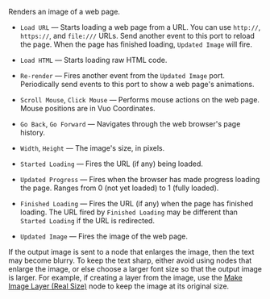 Renders an image of a web page.

   - `Load URL` — Starts loading a web page from a URL.  You can use `http://`, `https://`, and `file:///` URLs.  Send another event to this port to reload the page.  When the page has finished loading, `Updated Image` will fire.
   - `Load HTML` — Starts loading raw HTML code.
   - `Re-render` — Fires another event from the `Updated Image` port.  Periodically send events to this port to show a web page's animations.
   - `Scroll Mouse`, `Click Mouse` — Performs mouse actions on the web page.  Mouse positions are in Vuo Coordinates.
   - `Go Back`, `Go Forward` — Navigates through the web browser's page history.
   - `Width`, `Height` — The image's size, in pixels.

   - `Started Loading` — Fires the URL (if any) being loaded.
   - `Updated Progress` — Fires when the browser has made progress loading the page.  Ranges from 0 (not yet loaded) to 1 (fully loaded).
   - `Finished Loading` — Fires the URL (if any) when the page has finished loading.  The URL fired by `Finished Loading` may be different than `Started Loading` if the URL is redirected.
   - `Updated Image` — Fires the image of the web page.

If the output image is sent to a node that enlarges the image, then the text may become blurry. To keep the text sharp, either avoid using nodes that enlarge the image, or else choose a larger font size so that the output image is larger. For example, if creating a layer from the image, use the [Make Image Layer (Real Size)](vuo-node://vuo.layer.make.realSize2) node to keep the image at its original size.

